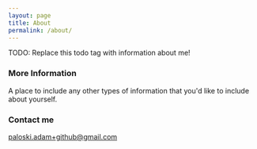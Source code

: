 ```yaml
---
layout: page
title: About
permalink: /about/
---
```


TODO: Replace this todo tag with information about me!

### More Information

A place to include any other types of information that you'd like to include about yourself.

### Contact me

[paloski.adam+github@gmail.com](mailto:paloski.adam+github@gmail.com)
